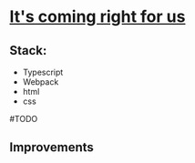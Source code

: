 # [It's coming right for us](https://github.com/domi7777/mini-games/tree/master/its-coming-right-for-us/dist)

## Stack:
- Typescript
- Webpack
- html
- css

#TODO


## Improvements

